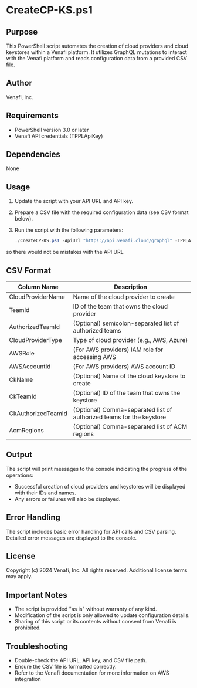 # CreateCP-KS.ps1

## Purpose

This PowerShell script automates the creation of cloud providers and cloud keystores within a Venafi platform. It utilizes GraphQL mutations to interact with the Venafi platform and reads configuration data from a provided CSV file.

## Author

Venafi, Inc.

## Requirements

* PowerShell version 3.0 or later
* Venafi API credentials (TPPLApiKey)

## Dependencies

None

## Usage

1. Update the script with your API URL and API key.
2. Prepare a CSV file with the required configuration data (see CSV format below).
3. Run the script with the following parameters:

   ```powershell
   ./CreateCP-KS.ps1 -ApiUrl "https://api.venafi.cloud/graphql" -TPPLApiKey "your_api_key" -CsvPath "path/to/your/data.csv"
so there would not be mistakes with the API URL
   

## CSV Format

| Column Name        | Description                                                                          |
|---------------------|-----------------------------------------------------------------------------------------------|
| CloudProviderName  | Name of the cloud provider to create                                                     |
| TeamId              | ID of the team that owns the cloud provider                                                  |
| AuthorizedTeamId    | (Optional) semicolon-separated list of authorized teams                                 |
| CloudProviderType   | Type of cloud provider (e.g., AWS, Azure)                                                    |
| AWSRole             | (For AWS providers) IAM role for accessing AWS                                          |
| AWSAccountId        | (For AWS providers) AWS account ID                                                      |
| CkName              | (Optional) Name of the cloud keystore to create                                            |
| CkTeamId            | (Optional) ID of the team that owns the keystore                                            |
| CkAuthorizedTeamId  | (Optional) Comma-separated list of authorized teams for the keystore |
| AcmRegions          | (Optional) Comma-separated list of ACM regions                                         |

## Output

The script will print messages to the console indicating the progress of the operations:

* Successful creation of cloud providers and keystores will be displayed with their IDs and names.
* Any errors or failures will also be displayed.

## Error Handling

The script includes basic error handling for API calls and CSV parsing. Detailed error messages are displayed to the console.

## License

Copyright (c) 2024 Venafi, Inc. All rights reserved. Additional license terms may apply.

## Important Notes

* The script is provided "as is" without warranty of any kind.
* Modification of the script is only allowed to update configuration details.
* Sharing of this script or its contents without consent from Venafi is prohibited.

## Troubleshooting

* Double-check the API URL, API key, and CSV file path.
* Ensure the CSV file is formatted correctly.
* Refer to the Venafi documentation for more information on AWS integration
